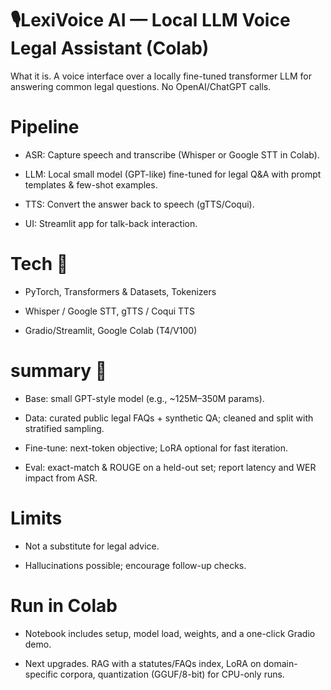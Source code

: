 # 🎙️LexiVoice AI — Local LLM Voice Legal Assistant (Colab)

What it is. A voice interface over a locally fine-tuned transformer LLM for answering common legal questions. No OpenAI/ChatGPT calls.

# Pipeline

* ASR: Capture speech and transcribe (Whisper or Google STT in Colab).

* LLM: Local small model (GPT-like) fine-tuned for legal Q&A with prompt templates & few-shot examples.

* TTS: Convert the answer back to speech (gTTS/Coqui).

* UI: Streamlit app for talk-back interaction.

# Tech 🤗

* PyTorch,  Transformers & Datasets, Tokenizers

* Whisper / Google STT, gTTS / Coqui TTS

* Gradio/Streamlit, Google Colab (T4/V100)

# summary 🤗

* Base: small GPT-style model (e.g., ~125M–350M params).

* Data: curated public legal FAQs + synthetic QA; cleaned and split with stratified sampling.

* Fine-tune: next-token objective; LoRA optional for fast iteration.

* Eval: exact-match & ROUGE on a held-out set; report latency and WER impact from ASR.

# Limits

* Not a substitute for legal advice.

* Hallucinations possible; encourage follow-up checks.

# Run in Colab

* Notebook includes setup, model load, weights, and a one-click Gradio demo.


* Next upgrades. RAG with a statutes/FAQs index, LoRA on domain-specific corpora, quantization (GGUF/8-bit) for CPU-only runs.

